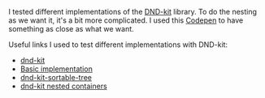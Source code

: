I tested different implementations of the [DND-kit](https://docs.dndkit.com/) library. To do the nesting as we want it, it's a bit more complicated. I used this [Codepen](https://codesandbox.io/s/dnd-kit-tree-forked-tudlm5?file=/src/App.js) to have something as close as what we want.

Useful links I used to test different implementations with DND-kit:
- [dnd-kit](https://github.com/clauderic/dnd-kit)
- [Basic implementation](https://levelup.gitconnected.com/say-goodbye-to-react-dnd-hello-to-dnd-kit-the-future-of-drag-and-drop-is-here-6aa488f17a0)
- [dnd-kit-sortable-tree](https://github.com/shaddix/dnd-kit-sortable-tree)
- [dnd-kit nested containers](https://codesandbox.io/s/kvdgn?file=/src/app.js)
